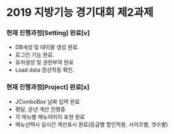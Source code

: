 # 2019 지방기능 경기대회 제2과제
### 현재 진행과정[Setting] 완료[v]
- DB새성 및 테이블 생성 완료.
- 로그인 기능 완료.
- 유저생성 및 권한부여 완료
- Load data 정상작동 확인.

### 현재 진행과정[Project] 완료[x]
- JComboBox 날짜 입력 완료
- 평달, 윤년 계산 진행중
- 각 메뉴별 메뉴이미지 표현 완료
- 메뉴선택시 실시간 계산표시 완료(등급별 할인적용, 사이즈별, 갯수별)

